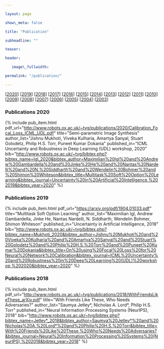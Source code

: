 ```yaml
---

layout: page

show\_meta: false

title: "Publication"

subheadline: ""

teaser: 

header:

   image\_fullwidth: 

permalink: "/publication/"

---
```


[[2020][1]] [[2019][2]] [[2018][3]] [[2017][4]] [[2016][5]] [[2015][6]] [[2014][7]] [[2013][8]] [[2012][9]]
[[2011][10]] [[2010][11]] [[2009][12]] [[2008][13]] [[2007][14]] [[2006][15]] [[2005][16]] [[2004][17]] [[2003][18]]

<div class="">

<h3 class="section-title" id="2020">Publications 2020</h3>

{%  include pub_item.html 
    pdf_url="http://www.robots.ox.ac.uk/~tvg/publications/2020/Calibration_Focal_Loss_ICML_UDL.pdf"
    title="Semi-parametric Image Synthesis" 
    author_list="Jishnu Mukhoti, Viveka Kulharia, Amartya Sanyal, Stuart Golodetz, Philip H.S. Torr, Puneet Kumar Dokania"
    published_in="ICML Uncertainty and Robustness in Deep Learning (UDL) workshop, 2020"
    bib="http://www.robots.ox.ac.uk/~tvg/bibtex.php?bibtex_name=Igl_2020&bibtex_author=Maximilian%20Igl%20and%20Andrew%20Gambardella%20and%20Jinke%20He%20and%20Nantas%20Nardelli%20and%20N.%20Siddharth%20and%20Wendelin%20Bohmer%20and%20Shimon%20Whiteson&bibtex_title=Multitask%20Soft%20Option%20Learning&bibtex_journal=Uncertainty%20in%20Artificial%20Intelligence,%202019&bibtex_year=2020"
%}    

<h3 class="section-title" id="2019">Publications 2019</h3>


{%  include pub_item.html 
    pdf_url="https://arxiv.org/pdf/1904.01033.pdf"
    title="Multitask Soft Option Learning" 
    author_list="Maximilian Igl, Andrew Gambardella, Jinke He, Nantas Nardelli, N. Siddharth, Wendelin Bohmer, Shimon Whiteson"
    published_in="Uncertainty in Artificial Intelligence, 2019"
    bib="http://www.robots.ox.ac.uk/~tvg/bibtex.php?bibtex_name=Mukhoti_2020&bibtex_author=Jishnu%20Mukhoti%20and%20Viveka%20Kulharia%20and%20Amartya%20Sanyal%20and%20Stuart%20Golodetz%20and%20Philip%20H.S.%20Torr%20and%20Puneet%20Kumar%20Dokania&bibtex_title=On%20using%20Focal%20Loss%20for%20Neural%20Network%20Calibration&bibtex_journal=ICML%20Uncertainty%20and%20Robustness%20in%20Deep%20Learning%20(UDL)%20workshop,%202020&bibtex_year=2020"
%}

<h3 class="section-title" id="2018">Publications 2018</h3>


{%  include pub_item.html 
    pdf_url="http://www.robots.ox.ac.uk/~tvg/publications/2018/WithFriendsLikeThese_arXiv.pdf"
    title="With Friends Like These, Who Needs Adversaries?" 
    author_list="Saumya Jetley*, Nicholas A. Lord*, Philip H.S. Torr"
    published_in="Neural Information Processing Systems (NeurIPS), 2018"
    bib="http://www.robots.ox.ac.uk/~tvg/bibtex.php?bibtex_name=Jetley*_2018&bibtex_author=Saumya%20Jetley*%20and%20Nicholas%20A.%20Lord*%20and%20Philip%20H.S.%20Torr&bibtex_title=With%20Friends%20Like%20These,%20Who%20Needs%20Adversaries?&bibtex_journal=Neural%20Information%20Processing%20Systems%20(NeurIPS),%202018&bibtex_year=2018"
%}

</div>


[1]:	/publication/#2020
[2]:	/publication/#2019
[3]:    /publication/#2018
[4]:    /publication/#2017
[5]:    /publication/#2016
[6]:    /publication/#2015
[7]:    /publication/#2014
[8]:    /publication/#2013
[9]:    /publication/#2012
[10]:    /publication/#2011
[11]:    /publication/#2010
[12]:    /publication/#2009
[13]:    /publication/#2008
[14]:    /publication/#2007
[15]:    /publication/#2006
[16]:    /publication/#2005
[17]:    /publication/#2004
[18]:    /publication/#2003